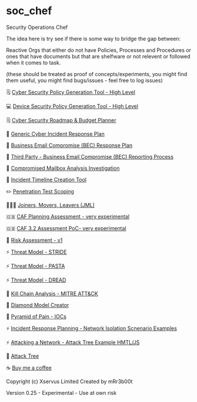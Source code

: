 # soc_chef
Security Operations Chef

The idea here is try see if there is some way to bridge the gap between:

Reactive Orgs that either do not have Policies, Processes and Procedures or ones that have documents but that are shelfware or not relevent or followed when it comes to task.

(these should be treated as proof of concepts/experiments, you might find them useful, you might find bugs/issues - feel free to log issues)

🗒️ [Cyber Security Policy Generation Tool - High Level](https://mr-r3b00t.github.io/soc_chef/policy/high_level_policy_tool.html)

💻 [Device Security Policy Generation Tool - High Level](https://mr-r3b00t.github.io/soc_chef/policy/device_security.html)

🗒️ [Cyber Security Roadmap & Budget Planner](https://mr-r3b00t.github.io/soc_chef/planning/cyber_roadmap.html)

🏥 [Generic Cyber Incident Response Plan](https://mr-r3b00t.github.io/soc_chef/processes/ir/generic_incident_response.html)

📧 [Business Email Compromise (BEC) Response Plan](https://mr-r3b00t.github.io/soc_chef/processes/ir/bec.html)

📧 [Third Party - Business Email Compromise (BEC) Reporting Process](https://mr-r3b00t.github.io/soc_chef/processes/ir/third_party_bec.html)

📧 [Compromised Mailbox Analysis Investigation](https://mr-r3b00t.github.io/soc_chef/tools/mailbox_analysis.html)

📧 [Incident Timeline Creation Tool](https://mr-r3b00t.github.io/soc_chef/tools/timeline_creator.html)

✏️ [Penetration Test Scoping](https://mr-r3b00t.github.io/soc_chef/processes/assurance/pentest_scoping.html)

🧑‍🤝‍🧑 [Joiners, Movers, Leavers (JML)](https://mr-r3b00t.github.io/soc_chef/processes/identitymanagement/joinersmoversleavers.html)

🇬🇧 [CAF Planning Assessment - very experimental](https://mr-r3b00t.github.io/soc_chef/processes/governance/caf.html)

🇬🇧 [CAF 3.2 Assessment PoC- very experimental](https://mr-r3b00t.github.io/soc_chef/assessments/caf/caf_tool.html)

🔐 [Risk Assessment - v1](https://mr-r3b00t.github.io/soc_chef/processes/risk/risk_assessment_v1.html)

⚡️ [Threat Model - STRIDE](https://mr-r3b00t.github.io/soc_chef/processes/threat/stride_v1.html)

⚡️ [Threat Model - PASTA](https://mr-r3b00t.github.io/soc_chef/processes/threat/pasta_v1.html)

⚡️ [Threat Model - DREAD](https://mr-r3b00t.github.io/soc_chef/processes/threat/dread_v1.html)

🎨 [Kill Chain Analysis - MITRE ATT&CK](https://mr-r3b00t.github.io/soc_chef/processes/analysis/kill_chain.html)

🎨 [Diamond Model Creator](https://mr-r3b00t.github.io/soc_chef/processes/analysis/diamond_model.html)

🎨 [Pyramid of Pain - IOCs ](https://mr-r3b00t.github.io/soc_chef/models/pyramid.html)

⚡️ [Incident Response Planning - Network Isolation Scnenario Examples](https://mr-r3b00t.github.io/soc_chef/processes/ir/network_isolation_scenario_examples.html)

⚡️ [Attacking a Network - Attack Tree Example HMTL/JS](https://mr-r3b00t.github.io/soc_chef/tools/attack_tree_example.html)

🎨 [Attack Tree](https://mr-r3b00t.github.io/soc_chef/processes/analysis/attack_tree.html)

☕ [Buy me a coffee](https://buymeacoffee.com/mrr3b00t)


Copyright (c) Xservus Limited
Created by mRr3b00t

Version 0.25 - Experimental - Use at own risk
